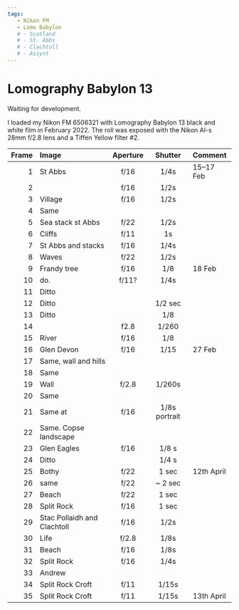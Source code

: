 ```yaml
---
tags:
   - Nikon FM
   - Lomo Babylon
   # - Scotland
   # - St. Abbs
   # - Clachtoll
   # - Assynt
---
```

# Lomography Babylon 13

Waiting for development.

I loaded my Nikon FM 6506321 with Lomography Babylon 13 black and white film in February 2022. The roll was exposed with the Nikon AI-s 28mm f/2.8 lens and a Tiffen Yellow filter #2.

Frame|Image|Aperture|Shutter|Comment
----:|:----|:----:|:----:|:-----
1|St Abbs|f/16|1/4s|15–17 Feb 
2||f/16|1/2s
3|Village|f/16|1/2s 
4|Same
5|Sea stack st Abbs|f/22|1/2s 
6|Cliffs|f/11|1s
7|St Abbs and stacks|f/16|1/4s 
8|Waves|f/22|1/2s
9|Frandy tree|f/16|1/8|18 Feb
10|do.|f/11?|1/4s
11|Ditto
12|Ditto||1/2 sec
13|Ditto||1/8
14||f2.8|1/260
15|River|f/16|1/8
16|Glen Devon|f/16|1/15|27 Feb
17|Same, wall and hills
18|Same
19|Wall|f/2.8|1/260s 
20|Same
21|Same at|f/16|1/8s portrait
22|Same. Copse landscape
23|Glen Eagles|f/16|1/8 s
24|Ditto||1/4 s
25|Bothy|f/22|1 sec| 12th April
26|same|f/22|~ 2 sec
27|Beach|f/22|1 sec
28|Split Rock|f/16|1 sec
29|Stac Pollaidh and Clachtoll|f/16|1/2s
30|Life|f/2.8|1/8s
31|Beach|f/16|1/8s
32|Split Rock|f/16|1/4s
33|Andrew|
34|Split Rock Croft|f/11|1/15s
35|Split Rock Croft|f/11|1/15s|13th April

<!-- ## Notes

Image|Camera|Lens|ISO|Format|Aperture|Shutter|Comment
:----|:-----|:---|:---|:----|:------:|:----:|:------
Header|Fuji X-T2|XF100-400mmF4.5-5.6 R LM OIS WR|ISO 1600|Digital|f/8|1/500s|Adjusted in Capture One. -->
